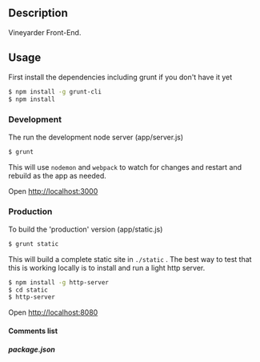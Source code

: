 ## Description

Vineyarder Front-End.

## Usage

First install the dependencies including grunt if you don't have it yet

``` bash
$ npm install -g grunt-cli
$ npm install
```

### Development

The run the development node server (app/server.js)

``` bash
$ grunt
```

This will use `nodemon` and `webpack` to watch for changes and restart and rebuild as the app as needed.

Open [http://localhost:3000](http://localhost:3000)

### Production

To build the 'production' version (app/static.js)

``` bash
$ grunt static
```

This will build a complete static site in `./static` . The best way to test that this is working locally is to install and run a light http server.

``` bash
$ npm install -g http-server
$ cd static
$ http-server
```

Open [http://localhost:8080](http://localhost:8080)



#### Comments list
##### package.json

